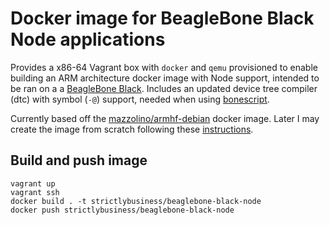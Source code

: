 # Docker image for BeagleBone Black Node applications

Provides a x86-64 Vagrant box with `docker` and `qemu` provisioned to enable building an ARM architecture docker image with Node support, intended to be ran on a a [BeagleBone Black](http://beagleboard.org/black).  Includes an updated device tree compiler (dtc) with symbol (`-@`) support, needed when using [bonescript](https://github.com/jadonk/bonescript).

Currently based off the [mazzolino/armhf-debian](https://registry.hub.docker.com/u/mazzolino/armhf-debian/) docker image. Later I may create the image from scratch following these [instructions](
https://olimex.wordpress.com/2014/07/21/how-to-create-bare-minimum-debian-wheezy-rootfs-from-scratch/).

## Build and push image

    vagrant up
    vagrant ssh
    docker build . -t strictlybusiness/beaglebone-black-node
    docker push strictlybusiness/beaglebone-black-node
